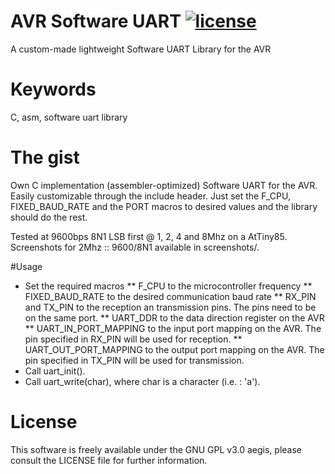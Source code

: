 # AVR Software UART [![license](https://img.shields.io/badge/license-GPLv3-brightgreen.svg)](LICENSE)
A custom-made lightweight Software UART Library for the AVR

# Keywords 
C, asm, software uart library

# The gist
Own C implementation (assembler-optimized) Software UART for the AVR.
Easily customizable through the include header. Just set the F_CPU, FIXED_BAUD_RATE and the PORT macros to 
desired values and the library should do the rest. 

Tested at 9600bps 8N1 LSB first @ 1, 2, 4 and 8Mhz on a AtTiny85. Screenshots for 2Mhz :: 9600/8N1 available
in screenshots/.

#Usage 

* Set the required macros
** F_CPU to the microcontroller frequency
** FIXED_BAUD_RATE to the desired communication baud rate
** RX_PIN and TX_PIN to the reception an transmission pins. The pins need to be on the same port.
** UART_DDR to the data direction register on the AVR
** UART_IN_PORT_MAPPING to the input port mapping on the AVR. The pin specified in RX_PIN will be used 
for reception.
** UART_OUT_PORT_MAPPING to the output port mapping on the AVR. The pin specified in TX_PIN will be used 
for transmission. 
* Call uart_init().
* Call uart_write(char), where char is a character (i.e. : 'a').

# License
This software is freely available under the GNU GPL v3.0 aegis, please consult the LICENSE file for further information.